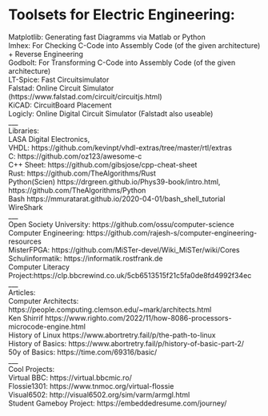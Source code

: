 # Toolsets for Electric Engineering:

<div> Matplotlib: Generating fast Diagramms via Matlab or Python </div>
<div> Imhex:      For Checking C-Code into Assembly Code (of the given architecture) + Reverse Engineering</div>
<div> Godbolt:    For Transforming C-Code into Assembly Code (of the given architecture)</div>
<div> LT-Spice:   Fast Circuitsimulator</div>
<div> Falstad:    Online Circuit Simulator (https://www.falstad.com/circuit/circuitjs.html)</div>
<div> KiCAD:      CircuitBoard Placement</div>
<div> Logicly:    Online Digital Circuit Simulator (Falstadt also useable)</div>
<div>___ </div>

<div> Libraries:</div>
<div> LASA Digital Electronics,</div>
<div> VHDL:       https://github.com/kevinpt/vhdl-extras/tree/master/rtl/extras</div>
<div> C:          https://github.com/oz123/awesome-c</div>
<div> C++ Sheet:  https://github.com/gibsjose/cpp-cheat-sheet        </div>
<div> Rust:       https://github.com/TheAlgorithms/Rust</div>
<div> Python(Scien) https://drgreen.github.io/Phys39-book/intro.html, </div>https://github.com/TheAlgorithms/Python
<div> Bash        https://mmuratarat.github.io/2020-04-01/bash_shell_tutorial</div>
<div> WireShark</div>
<div>___</div>
<div> Open Society University:  https://github.com/ossu/computer-science</div>
<div> Computer Engineering:     https://github.com/rajesh-s/computer-engineering-resources</div>
<div> MisterFPGA:               https://github.com/MiSTer-devel/Wiki_MiSTer/wiki/Cores</div>
<div> Schulinformatik:          https://informatik.rostfrank.de</div>
<div> Computer Literacy Project:https://clp.bbcrewind.co.uk/5cb6513515f21c5fa0de8fd4992f34ec</div>
<div>___</div>
<div> Articles:</div>
<div> Computer Architects:      https://people.computing.clemson.edu/~mark/architects.html</div>
<div> Ken Shirrif               https://www.righto.com/2022/11/how-8086-processors-microcode-engine.html</div>
<div> History of Linux          https://www.abortretry.fail/p/the-path-to-linux</div>
<div> History of Basics:        https://www.abortretry.fail/p/history-of-basic-part-2/</div>
<div> 50y of Basics:            https://time.com/69316/basic/</div>

<div>___</div>
<div> Cool Projects:</div>
<div> Virtual BBC:              https://virtual.bbcmic.ro/</div>
<div> Flossie1301:              https://www.tnmoc.org/virtual-flossie</div>
<div> Visual6502:               http://visual6502.org/sim/varm/armgl.html</div>
<div> Student Gameboy Project:  https://embeddedresume.com/journey/</div>


